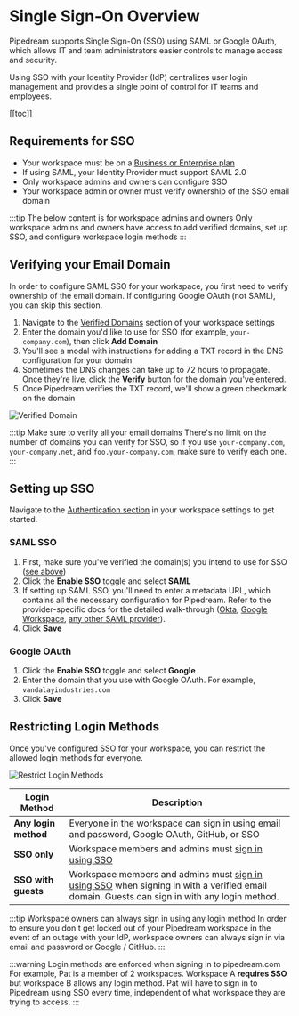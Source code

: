 # Single Sign-On Overview

Pipedream supports Single Sign-On (SSO) using SAML or Google OAuth, which allows IT and team administrators easier controls to manage access and security.

Using SSO with your Identity Provider (IdP) centralizes user login management and provides a single point of control for IT teams and employees.

[[toc]]

## Requirements for SSO
- Your workspace must be on a [Business or Enterprise plan](https://pipedream.com/pricing)
- If using SAML, your Identity Provider must support SAML 2.0
- Only workspace admins and owners can configure SSO
- Your workspace admin or owner must verify ownership of the SSO email domain

:::tip The below content is for workspace admins and owners
Only workspace admins and owners have access to add verified domains, set up SSO, and configure workspace login methods
:::

## Verifying your Email Domain
In order to configure SAML SSO for your workspace, you first need to verify ownership of the email domain. If configuring Google OAuth (not SAML), you can skip this section.

1. Navigate to the [Verified Domains](https://pipedream.com/settings/domains) section of your workspace settings
2. Enter the domain you'd like to use for SSO (for example, `your-company.com`), then click **Add Domain**
3. You'll see a modal with instructions for adding a TXT record in the DNS configuration for your domain
4. Sometimes the DNS changes can take up to 72 hours to propagate. Once they're live, click the **Verify** button for the domain you've entered.
5. Once Pipedream verifies the TXT record, we'll show a green checkmark on the domain

![Verified Domain](https://res.cloudinary.com/pipedreamin/image/upload/v1699911275/Google_Chrome_-_Settings_-_Verified_Domains_-_Pipedream_2023-11-13_at_1.29.35_PM_zhvfj2.png)

:::tip Make sure to verify all your email domains
There's no limit on the number of domains you can verify for SSO, so if you use `your-company.com`, `your-company.net`, and `foo.your-company.com`, make sure to verify each one.
:::

## Setting up SSO
Navigate to the [Authentication section](https://pipedream.com/settings/domains) in your workspace settings to get started.

### SAML SSO

1. First, make sure you've verified the domain(s) you intend to use for SSO ([see above](#verifying-your-email-domain))
2. Click the **Enable SSO** toggle and select **SAML**
3. If setting up SAML SSO, you'll need to enter a metadata URL, which contains all the necessary configuration for Pipedream. Refer to the provider-specific docs for the detailed walk-through ([Okta](./okta), [Google Workspace](./google), [any other SAML provider](./saml)).
4. Click **Save**

### Google OAuth

1. Click the **Enable SSO** toggle and select **Google**
2. Enter the domain that you use with Google OAuth. For example, `vandalayindustries.com`
3. Click **Save**

## Restricting Login Methods
Once you've configured SSO for your workspace, you can restrict the allowed login methods for everyone.

![Restrict Login Methods](https://res.cloudinary.com/pipedreamin/image/upload/v1699914460/Google_Chrome_-_Settings_-_Authentication_-_Pipedream_2023-11-13_at_2.27.08_PM_x1ahod.png)

| Login Method | Description |
| --  | -- |
| **Any login method** | Everyone in the workspace can sign in using email and password, Google OAuth, GitHub, or SSO |
| **SSO only** | Workspace members and admins must [sign in using SSO](https://pipedream.com/auth/sso) |
| **SSO with guests** | Workspace members and admins must [sign in using SSO](https://pipedream.com/auth/sso) when signing in with a verified email domain. Guests can sign in with any login method. |

:::tip Workspace owners can always sign in using any login method
In order to ensure you don't get locked out of your Pipedream workspace in the event of an outage with your IdP, workspace owners can always sign in via email and password or Google / GitHub.
:::

:::warning Login methods are enforced when signing in to pipedream.com
For example, Pat is a member of 2 workspaces. Workspace A **requires SSO** but workspace B allows any login method. Pat will have to sign in to Pipedream using SSO every time, independent of what workspace they are trying to access.
:::
